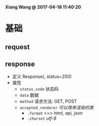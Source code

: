 #### Xiang Wang @ 2017-04-18 11:40:20


# 基础

## request

## response
* 定义
    Response(<dict>, status=200)
* 属性
    * `status_code` 状态码
    * `data` 数据
    * `method` 请求方法: GET, POST
    * `accepted_renderer` *可以用来渲染的类* 
        * `.format` >>> *html, api, json*
        * `.charset` *utf-8*
